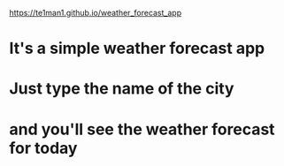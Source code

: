 https://te1man1.github.io/weather_forecast_app
# It's a simple weather forecast app 
# Just type the name of the city
# and you'll see the weather forecast for today 
